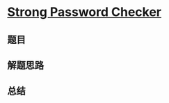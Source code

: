 # [Strong Password Checker](https://leetcode.com/problems/strong-password-checker/)
## 题目


## 解题思路


## 总结


